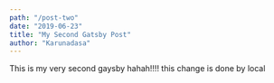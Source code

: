 ```yaml
---
path: "/post-two"
date: "2019-06-23"
title: "My Second Gatsby Post"
author: "Karunadasa"
---
```


This is my very second gaysby hahah!!!!
this change is done by local